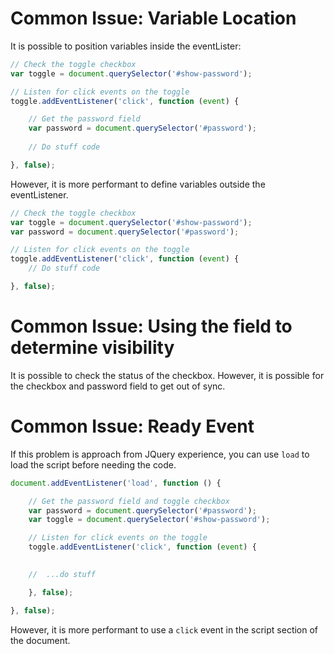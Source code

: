 # Common Issue: Variable Location

It is possible to position variables inside the eventLister:

```javascript
// Check the toggle checkbox
var toggle = document.querySelector('#show-password');

// Listen for click events on the toggle
toggle.addEventListener('click', function (event) {

	// Get the password field
	var password = document.querySelector('#password');
	
	// Do stuff code

}, false);

````

However, it is more performant to define variables outside the eventListener.

```javascript
// Check the toggle checkbox
var toggle = document.querySelector('#show-password');
var password = document.querySelector('#password');

// Listen for click events on the toggle
toggle.addEventListener('click', function (event) {
	// Do stuff code

}, false);

````

# Common Issue: Using the field to determine visibility

It is possible to check the status of the checkbox. However, it is possible for the checkbox and password field to get out of sync.

# Common Issue: Ready Event

If this problem is approach from JQuery experience, you can use `load` to load the script before needing the code.

```javascript
document.addEventListener('load', function () {

	// Get the password field and toggle checkbox
	var password = document.querySelector('#password');
	var toggle = document.querySelector('#show-password');

	// Listen for click events on the toggle
	toggle.addEventListener('click', function (event) {

	  
	//	...do stuff

	}, false);

}, false);

```
However, it is more performant to use a `click` event in the script section of the document.
